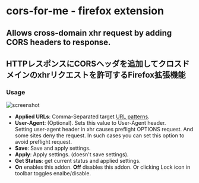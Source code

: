 # cors-for-me - firefox extension
## Allows cross-domain xhr request by adding CORS headers to response.
## HTTPレスポンスにCORSヘッダを追加してクロスドメインのxhrリクエストを許可するFirefox拡張機能
### Usage
![screenshot](https://yobukodori.github.io/freedom/image/cors-for-me-screenshot.jpg)
- **Applied URLs**: Comma-Separated target [URL patterns](https://developer.mozilla.org/en-US/docs/Mozilla/Add-ons/WebExtensions/Match_patterns).
- **User-Agent**: (Optional). Sets this value to User-Agent header.  
Setting user-agent header in xhr causes preflight OPTIONS request. And some sites deny the request. 
In such cases you can set this option to avoid preflight request.
- **Save**: Save and apply settings.
- **Apply**: Apply settings. (doesn't save settings).
- **Get Status**: get current status and applied settings.
- **On** enables this addon. **Off** disables this addon. Or clicking Lock icon in toolbar toggles enalbe/disable. 
